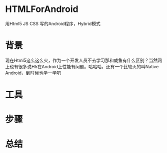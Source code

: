 # HTMLForAndroid
用Html5 JS CSS 写的Android程序，Hybrid模式

# 背景
现在Html5这么这么火，作为一个开发人员不去学习那和咸鱼有什么区别？当然网上也有很多说H5在Android上性能有问题。哈哈哈，还有一个比较火的叫Native Android，到时候也学一学吧

# 工具

# 步骤

# 总结
